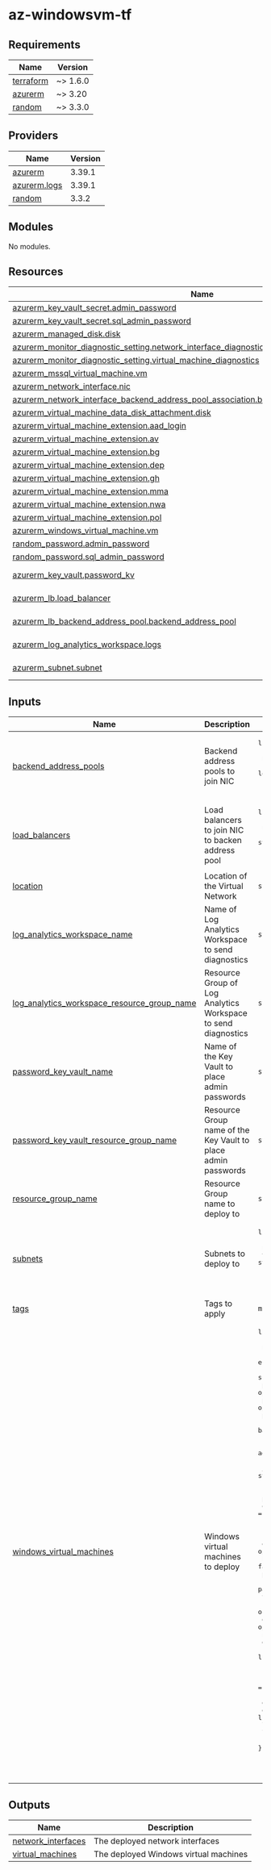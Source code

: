 # az-windowsvm-tf
<!-- BEGIN_TF_DOCS -->
## Requirements

| Name | Version |
|------|---------|
| <a name="requirement_terraform"></a> [terraform](#requirement\_terraform) | ~> 1.6.0 |
| <a name="requirement_azurerm"></a> [azurerm](#requirement\_azurerm) | ~> 3.20 |
| <a name="requirement_random"></a> [random](#requirement\_random) | ~> 3.3.0 |

## Providers

| Name | Version |
|------|---------|
| <a name="provider_azurerm"></a> [azurerm](#provider\_azurerm) | 3.39.1 |
| <a name="provider_azurerm.logs"></a> [azurerm.logs](#provider\_azurerm.logs) | 3.39.1 |
| <a name="provider_random"></a> [random](#provider\_random) | 3.3.2 |

## Modules

No modules.

## Resources

| Name | Type |
|------|------|
| [azurerm_key_vault_secret.admin_password](https://registry.terraform.io/providers/hashicorp/azurerm/latest/docs/resources/key_vault_secret) | resource |
| [azurerm_key_vault_secret.sql_admin_password](https://registry.terraform.io/providers/hashicorp/azurerm/latest/docs/resources/key_vault_secret) | resource |
| [azurerm_managed_disk.disk](https://registry.terraform.io/providers/hashicorp/azurerm/latest/docs/resources/managed_disk) | resource |
| [azurerm_monitor_diagnostic_setting.network_interface_diagnostics](https://registry.terraform.io/providers/hashicorp/azurerm/latest/docs/resources/monitor_diagnostic_setting) | resource |
| [azurerm_monitor_diagnostic_setting.virtual_machine_diagnostics](https://registry.terraform.io/providers/hashicorp/azurerm/latest/docs/resources/monitor_diagnostic_setting) | resource |
| [azurerm_mssql_virtual_machine.vm](https://registry.terraform.io/providers/hashicorp/azurerm/latest/docs/resources/mssql_virtual_machine) | resource |
| [azurerm_network_interface.nic](https://registry.terraform.io/providers/hashicorp/azurerm/latest/docs/resources/network_interface) | resource |
| [azurerm_network_interface_backend_address_pool_association.backend_address_pool_association](https://registry.terraform.io/providers/hashicorp/azurerm/latest/docs/resources/network_interface_backend_address_pool_association) | resource |
| [azurerm_virtual_machine_data_disk_attachment.disk](https://registry.terraform.io/providers/hashicorp/azurerm/latest/docs/resources/virtual_machine_data_disk_attachment) | resource |
| [azurerm_virtual_machine_extension.aad_login](https://registry.terraform.io/providers/hashicorp/azurerm/latest/docs/resources/virtual_machine_extension) | resource |
| [azurerm_virtual_machine_extension.av](https://registry.terraform.io/providers/hashicorp/azurerm/latest/docs/resources/virtual_machine_extension) | resource |
| [azurerm_virtual_machine_extension.bg](https://registry.terraform.io/providers/hashicorp/azurerm/latest/docs/resources/virtual_machine_extension) | resource |
| [azurerm_virtual_machine_extension.dep](https://registry.terraform.io/providers/hashicorp/azurerm/latest/docs/resources/virtual_machine_extension) | resource |
| [azurerm_virtual_machine_extension.gh](https://registry.terraform.io/providers/hashicorp/azurerm/latest/docs/resources/virtual_machine_extension) | resource |
| [azurerm_virtual_machine_extension.mma](https://registry.terraform.io/providers/hashicorp/azurerm/latest/docs/resources/virtual_machine_extension) | resource |
| [azurerm_virtual_machine_extension.nwa](https://registry.terraform.io/providers/hashicorp/azurerm/latest/docs/resources/virtual_machine_extension) | resource |
| [azurerm_virtual_machine_extension.pol](https://registry.terraform.io/providers/hashicorp/azurerm/latest/docs/resources/virtual_machine_extension) | resource |
| [azurerm_windows_virtual_machine.vm](https://registry.terraform.io/providers/hashicorp/azurerm/latest/docs/resources/windows_virtual_machine) | resource |
| [random_password.admin_password](https://registry.terraform.io/providers/hashicorp/random/latest/docs/resources/password) | resource |
| [random_password.sql_admin_password](https://registry.terraform.io/providers/hashicorp/random/latest/docs/resources/password) | resource |
| [azurerm_key_vault.password_kv](https://registry.terraform.io/providers/hashicorp/azurerm/latest/docs/data-sources/key_vault) | data source |
| [azurerm_lb.load_balancer](https://registry.terraform.io/providers/hashicorp/azurerm/latest/docs/data-sources/lb) | data source |
| [azurerm_lb_backend_address_pool.backend_address_pool](https://registry.terraform.io/providers/hashicorp/azurerm/latest/docs/data-sources/lb_backend_address_pool) | data source |
| [azurerm_log_analytics_workspace.logs](https://registry.terraform.io/providers/hashicorp/azurerm/latest/docs/data-sources/log_analytics_workspace) | data source |
| [azurerm_subnet.subnet](https://registry.terraform.io/providers/hashicorp/azurerm/latest/docs/data-sources/subnet) | data source |

## Inputs

| Name | Description | Type | Default | Required |
|------|-------------|------|---------|:--------:|
| <a name="input_backend_address_pools"></a> [backend\_address\_pools](#input\_backend\_address\_pools) | Backend address pools to join NIC | <pre>list(object(<br>    {<br>      name                    = string<br>      load_balancer_reference = string<br>    }<br>  ))</pre> | `[]` | no |
| <a name="input_load_balancers"></a> [load\_balancers](#input\_load\_balancers) | Load balancers to join NIC to backen address pool | <pre>list(object(<br>    {<br>      name                = string<br>      resource_group_name = string<br>    }<br>  ))</pre> | `[]` | no |
| <a name="input_location"></a> [location](#input\_location) | Location of the Virtual Network | `string` | n/a | yes |
| <a name="input_log_analytics_workspace_name"></a> [log\_analytics\_workspace\_name](#input\_log\_analytics\_workspace\_name) | Name of Log Analytics Workspace to send diagnostics | `string` | n/a | yes |
| <a name="input_log_analytics_workspace_resource_group_name"></a> [log\_analytics\_workspace\_resource\_group\_name](#input\_log\_analytics\_workspace\_resource\_group\_name) | Resource Group of Log Analytics Workspace to send diagnostics | `string` | n/a | yes |
| <a name="input_password_key_vault_name"></a> [password\_key\_vault\_name](#input\_password\_key\_vault\_name) | Name of the Key Vault to place admin passwords | `string` | n/a | yes |
| <a name="input_password_key_vault_resource_group_name"></a> [password\_key\_vault\_resource\_group\_name](#input\_password\_key\_vault\_resource\_group\_name) | Resource Group name of the Key Vault to place admin passwords | `string` | n/a | yes |
| <a name="input_resource_group_name"></a> [resource\_group\_name](#input\_resource\_group\_name) | Resource Group name to deploy to | `string` | n/a | yes |
| <a name="input_subnets"></a> [subnets](#input\_subnets) | Subnets to deploy to | <pre>list(object(<br>    {<br>      name                 = string<br>      virtual_network_name = string<br>      resource_group_name  = string<br>    }<br>  ))</pre> | n/a | yes |
| <a name="input_tags"></a> [tags](#input\_tags) | Tags to apply | `map(string)` | n/a | yes |
| <a name="input_windows_virtual_machines"></a> [windows\_virtual\_machines](#input\_windows\_virtual\_machines) | Windows virtual machines to deploy | <pre>list(object(<br>    {<br>      name                           = string<br>      enable_accelerated_networking  = optional(bool, true)<br>      subnet_reference               = string<br>      private_ip_address_version     = optional(string, "IPv4")<br>      private_ip_address_allocation  = optional(string, "Static")<br>      private_ip_address             = optional(string)<br>      backend_address_pool_reference = optional(string)<br>      size                           = string<br>      admin_username                 = string<br>      zone                           = string<br>      //image_reference               = string<br>      source_image = object(<br>        {<br>          publisher = string<br>          offer     = string<br>          sku       = string<br>        }<br>      )<br>      enable_automatic_updates = optional(bool, false)<br>      hotpatching_enabled      = optional(bool, false)<br>      patch_assessment_mode    = optional(string, "ImageDefault")<br>      patch_mode               = optional(string, "Manual")<br>      timezone                 = string<br>      os_disk_size_gb          = optional(number, 127)<br>      disks = optional(list(object({<br>        name         = string<br>        disk_size_gb = number<br>        lun          = number<br>        caching      = optional(string, "None")<br>      })), [])<br>      sql = optional(object(<br>        {<br>          data_file_path = string<br>          data_luns      = list(number)<br>          log_file_path  = string<br>          log_luns       = list(number)<br>        }<br>      ))<br>    }<br>  ))</pre> | n/a | yes |

## Outputs

| Name | Description |
|------|-------------|
| <a name="output_network_interfaces"></a> [network\_interfaces](#output\_network\_interfaces) | The deployed network interfaces |
| <a name="output_virtual_machines"></a> [virtual\_machines](#output\_virtual\_machines) | The deployed Windows virtual machines |
<!-- END_TF_DOCS -->
